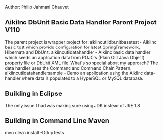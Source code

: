 Author: Philip Jahmani Chauvet

AikiInc DbUnit Basic Data Handler Parent Project V110
--------------------------------------------------------
The parent project is wrapper project for:
aikiincutildbunitbasetest - Aikiinc basic test which provide configuration for latest SpringFramework, Hibernate and DbUnit.
aikiincutildatahandler - Aikiinc basic data handler which seeds an application data from POJO's (Plain Old Java Object) property file or DbUnit XML file.
                         What's so special about my approach? The data handler uses the Command and Command Chain Pattern.
aikiincutildatahandlersample - Demo an application using the AikiInc data-handler where data is populated to a HyperSQL or MySQL database.


Building in Eclipse
-----------------------------------------------
The only issue I had was making sure using JDK instead of JRE 1.8


Building in Command Line Maven
-----------------------------------------------
mvn clean install -DskipTests
